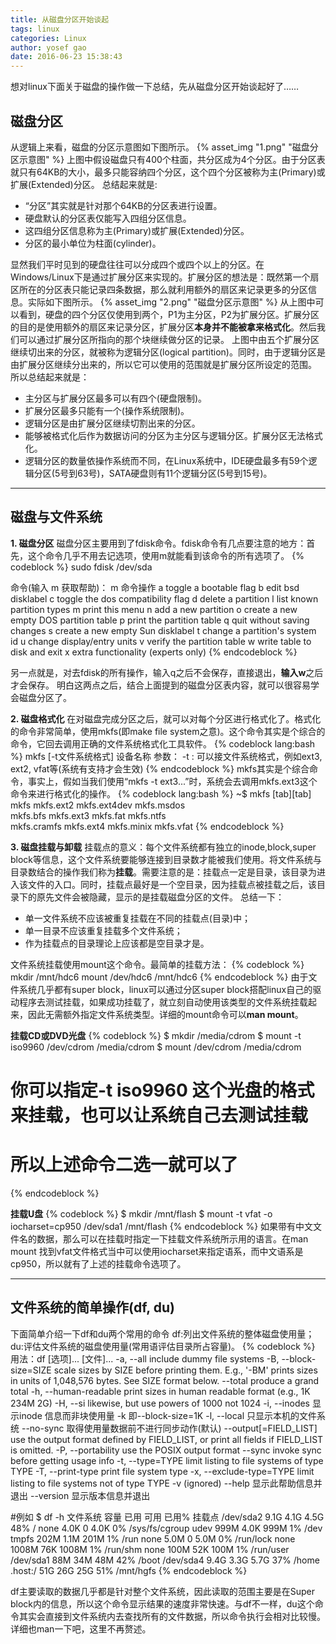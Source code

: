 ```yaml
---
title: 从磁盘分区开始谈起
tags: linux
categories: Linux
author: yosef gao
date: 2016-06-23 15:38:43
---
```



想对linux下面关于磁盘的操作做一下总结，先从磁盘分区开始谈起好了……

<!--more-->

磁盘分区
--------
从逻辑上来看，磁盘的分区示意图如下图所示。
{% asset_img "1.png" "磁盘分区示意图" %}
上图中假设磁盘只有400个柱面，共分区成为4个分区。由于分区表就只有64KB的大小，最多只能容纳四个分区，这个四个分区被称为主(Primary)或扩展(Extended)分区。
总结起来就是:
- “分区”其实就是针对那个64KB的分区表进行设置。
- 硬盘默认的分区表仅能写入四组分区信息。
- 这四组分区信息称为主(Primary)或扩展(Extended)分区。
- 分区的最小单位为柱面(cylinder)。

显然我们平时见到的硬盘往往可以分成四个或四个以上的分区。在Windows/Linux下是通过扩展分区来实现的。扩展分区的想法是：既然第一个扇区所在的分区表只能记录四条数据，那么就利用额外的扇区来记录更多的分区信息。实际如下图所示。
{% asset_img "2.png" "磁盘分区示意图" %}
从上图中可以看到，硬盘的四个分区仅使用到两个，P1为主分区，P2为扩展分区。扩展分区的目的是使用额外的扇区来记录分区，扩展分区**本身并不能被拿来格式化**。然后我们可以通过扩展分区所指向的那个块继续做分区的记录。
上图中由五个扩展分区继续切出来的分区，就被称为逻辑分区(logical partition)。同时，由于逻辑分区是由扩展分区继续分出来的，所以它可以使用的范围就是扩展分区所设定的范围。
所以总结起来就是：
- 主分区与扩展分区最多可以有四个(硬盘限制)。
- 扩展分区最多只能有一个(操作系统限制)。
- 逻辑分区是由扩展分区继续切割出来的分区。
- 能够被格式化后作为数据访问的分区为主分区与逻辑分区。扩展分区无法格式化。
- 逻辑分区的数量依操作系统而不同，在Linux系统中，IDE硬盘最多有59个逻辑分区(5号到63号)，SATA硬盘则有11个逻辑分区(5号到15号)。

--------------------------------------------

磁盘与文件系统
--------------
**1. 磁盘分区**
磁盘分区主要用到了fdisk命令。fdisk命令有几点要注意的地方：首先，这个命令几乎不用去记选项，使用m就能看到该命令的所有选项了。
{% codeblock %}
sudo fdisk /dev/sda

命令(输入 m 获取帮助)： m
命令操作
   a   toggle a bootable flag
   b   edit bsd disklabel
   c   toggle the dos compatibility flag
   d   delete a partition
   l   list known partition types
   m   print this menu
   n   add a new partition
   o   create a new empty DOS partition table
   p   print the partition table
   q   quit without saving changes
   s   create a new empty Sun disklabel
   t   change a partition's system id
   u   change display/entry units
   v   verify the partition table
   w   write table to disk and exit
   x   extra functionality (experts only)
{% endcodeblock %}

另一点就是，对去fdisk的所有操作，输入q之后不会保存，直接退出，**输入w**之后才会保存。
明白这两点之后，结合上面提到的磁盘分区表内容，就可以很容易学会磁盘分区了。

**2. 磁盘格式化**
在对磁盘完成分区之后，就可以对每个分区进行格式化了。格式化的命令非常简单，使用mkfs(即make file system之意)。这个命令其实是个综合的命令，它回去调用正确的文件系统格式化工具软件。
{% codeblock lang:bash %}
mkfs [-t文件系统格式] 设备名称
参数：
-t : 可以接文件系统格式，例如ext3, ext2, vfat等(系统有支持才会生效)
{% endcodeblock %}
mkfs其实是个综合命令，事实上，假如当我们使用“mkfs -t ext3...”时，系统会去调用mkfs.ext3这个命令来进行格式化的操作。
{% codeblock lang:bash %}
~$ mkfs [tab][tab]
mkfs          mkfs.ext2     mkfs.ext4dev  mkfs.msdos    
mkfs.bfs      mkfs.ext3     mkfs.fat      mkfs.ntfs     
mkfs.cramfs   mkfs.ext4     mkfs.minix    mkfs.vfat 
{% endcodeblock %}

**3. 磁盘挂载与卸载**
挂载点的意义：每个文件系统都有独立的inode,block,super block等信息，这个文件系统要能够连接到目录数才能被我们使用。将文件系统与目录数结合的操作我们称为**挂载**。需要注意的是：挂载点一定是目录，该目录为进入该文件的入口。同时，挂载点最好是一个空目录，因为挂载点被挂载之后，该目录下的原先文件会被隐藏，显示的是挂载磁盘分区的文件。
总结一下：
- 单一文件系统不应该被重复挂载在不同的挂载点(目录)中；
- 单一目录不应该重复挂载多个文件系统；
- 作为挂载点的目录理论上应该都是空目录才是。

文件系统挂载使用mount这个命令。最简单的挂载方法：
{% codeblock %}
mkdir /mnt/hdc6
mount /dev/hdc6 /mnt/hdc6
{% endcodeblock %}
由于文件系统几乎都有super block，linux可以通过分区super block搭配linux自己的驱动程序去测试挂载，如果成功挂载了，就立刻自动使用该类型的文件系统挂载起来，因此无需额外指定文件系统类型。详细的mount命令可以**man mount**。

**挂载CD或DVD光盘**
{% codeblock %}
$ mkdir /media/cdrom
$ mount -t iso9960 /dev/cdrom /media/cdrom
$ mount /dev/cdrom /media/cdrom
# 你可以指定-t iso9960 这个光盘的格式来挂载，也可以让系统自己去测试挂载
# 所以上述命令二选一就可以了
{% endcodeblock %}

**挂载U盘**
{% codeblock %}
$ mkdir /mnt/flash
$ mount -t vfat -o iocharset=cp950 /dev/sda1 /mnt/flash
{% endcodeblock %}
如果带有中文文件名的数据，那么可以在挂载时指定一下挂载文件系统所示用的语言。在man mount 找到vfat文件格式当中可以使用iocharset来指定语系，而中文语系是cp950，所以就有了上述的挂载命令选项了。

--------------------------------------------

文件系统的简单操作(df, du)
-------------------------
下面简单介绍一下df和du两个常用的命令
df:列出文件系统的整体磁盘使用量；
du:评估文件系统的磁盘使用量(常用语评估目录所占容量)。
{% codeblock %}
用法：df [选项]... [文件]...
  -a, --all             include dummy file systems
  -B, --block-size=SIZE  scale sizes by SIZE before printing them.  E.g.,
                           '-BM' prints sizes in units of 1,048,576 bytes.
                           See SIZE format below.
      --total           produce a grand total
  -h, --human-readable  print sizes in human readable format (e.g., 1K 234M 2G)
  -H, --si              likewise, but use powers of 1000 not 1024
  -i, --inodes		显示inode 信息而非块使用量
  -k			即--block-size=1K
  -l, --local		只显示本机的文件系统
      --no-sync		取得使用量数据前不进行同步动作(默认)
      --output[=FIELD_LIST]  use the output format defined by FIELD_LIST,
                               or print all fields if FIELD_LIST is omitted.
  -P, --portability     use the POSIX output format
      --sync            invoke sync before getting usage info
  -t, --type=TYPE       limit listing to file systems of type TYPE
  -T, --print-type      print file system type
  -x, --exclude-type=TYPE   limit listing to file systems not of type TYPE
  -v                    (ignored)
      --help		显示此帮助信息并退出
      --version		显示版本信息并退出

#例如
$ df -h
文件系统        容量  已用  可用 已用% 挂载点
/dev/sda2       9.1G  4.1G  4.5G   48% /
none            4.0K     0  4.0K    0% /sys/fs/cgroup
udev            999M  4.0K  999M    1% /dev
tmpfs           202M  1.1M  201M    1% /run
none            5.0M     0  5.0M    0% /run/lock
none           1008M   76K 1008M    1% /run/shm
none            100M   52K  100M    1% /run/user
/dev/sda1        88M   34M   48M   42% /boot
/dev/sda4       9.4G  3.3G  5.7G   37% /home
.host:/          51G   26G   25G   51% /mnt/hgfs
{% endcodeblock %}

df主要读取的数据几乎都是针对整个文件系统，因此读取的范围主要是在Super block内的信息，所以这个命令显示结果的速度非常快速。与df不一样，du这个命令其实会直接到文件系统内去查找所有的文件数据，所以命令执行会相对比较慢。详细也man一下吧，这里不再赘述。
